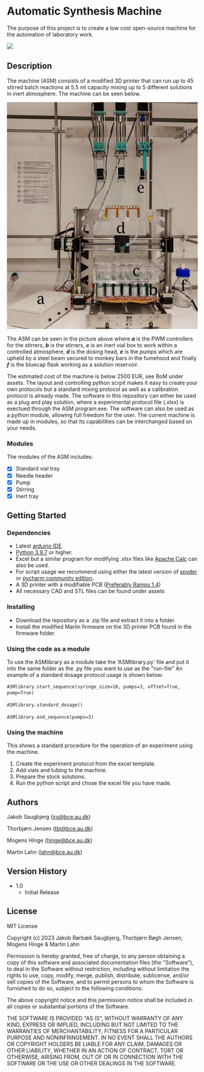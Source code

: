 # Automatic Synthesis Machine

The purpose of this project is to create a low cost open-source machine for the automation of laboratory work.

![](/assets/images/ASM_foodcolor_gif.gif)

## Description

The machine (ASM) consists of a modified 3D printer that can run up to 45 stirred batch reactions at 5.5 ml 
capacity mixing up to 5 different solutions in inert atmosphere. The machine can be seen below.

![The machine](/assets/images/Assembledmachine.png)

The ASM can be seen in the picture above where ***a*** is the PWM controllers for the stirrers, ***b*** is the stirrers, 
***c*** is an inert vial box to work within a controlled atmosphere, ***d*** is the dosing head, ***e*** is the pumps which are upheld by a steel beam secured to monkey bars
in the fumehood and finally ***f*** is the bluecap flask working as a solution reservoir.

The estimated cost of the machine is below 2500 EUR, see BoM under assets.
The layout and controlling python scrpit makes it easy to create your own protocols but a standard mixing protocol as well as a 
calibration protocol is already made. The software in this repository can either be used as a plug and play solution, 
where a experimental protocol file (.xlsx) is exectued through the ASM program.exe. 
The software can also be used as a python module, allowing full freedom for the user. The current machine is made up in modules, so that its
 capabilities can be interchanged based on your needs.

### Modules
The modules of the ASM includes:
- [x] Standard vial tray
- [x] Needle header
- [x] Pump
- [x] Stirring
- [x] Inert tray

## Getting Started

### Dependencies

* Latest [arduino IDE](https://www.arduino.cc/en/software).
* [Python 3.9.7](https://www.python.org/downloads/) or higher.
* Excel but a similar program for modifying .xlsx files like [Apache Calc](https://www.openoffice.org/product/calc.html) can also be used.
* For script usage we recommend using either the latest version of [spyder](https://www.spyder-ide.org/) or [pycharm community edition](https://www.jetbrains.com/pycharm/download/#section=windows).
* A 3D printer with a modifiable PCB ([Preferably Ramps 1.4](https://reprap.org/wiki/RAMPS_1.4))
* All necessary CAD and STL files can be found under assets

### Installing

- Download the repository as a .zip file and extract it into a folder.
- Install the modified Marlin firmware on the 3D printer PCB found in the firmware folder.

### Using the code as a module

To use the ASMlibrary as a module take the 'ASMlibrary.py' file and put it into the same folder as the .py file you want to use as the "run-file"
An example of a standard dosage protocol usage is shown below:
```
ASMlibrary.start_sequence(syringe_size=10, pumps=3, offset=True, pump=True)

ASMlibrary.standard_dosage()

ASMlibrary.end_sequence(pumps=3)
```


### Using the machine
This shows a standard procedure for the operation of an experiment using the machine.

1. Create the experiment protocol from the excel template.
2. Add vials and tubing to the machine.
3. Prepare the stock solutions.
4. Run the python script and chose the excel file you have made.

## Authors
Jakob Saugbjerg (jrs@bce.au.dk)

Thorbjørn Jensen (tbj@bce.au.dk)

Mogens Hinge (hinge@bce.au.dk)

Martin Lahn (lahn@bce.au.dk)


## Version History

* 1.0
    * Initial Release

## License

MIT License

Copyright (c) 2023 Jakob Rørbæk Saugbjerg, Thorbjørn Bøgh Jensen, Mogens Hinge & Martin Lahn

Permission is hereby granted, free of charge, to any person obtaining a copy
of this software and associated documentation files (the "Software"), to deal
in the Software without restriction, including without limitation the rights
to use, copy, modify, merge, publish, distribute, sublicense, and/or sell
copies of the Software, and to permit persons to whom the Software is
furnished to do so, subject to the following conditions:

The above copyright notice and this permission notice shall be included in all
copies or substantial portions of the Software.

THE SOFTWARE IS PROVIDED "AS IS", WITHOUT WARRANTY OF ANY KIND, EXPRESS OR
IMPLIED, INCLUDING BUT NOT LIMITED TO THE WARRANTIES OF MERCHANTABILITY,
FITNESS FOR A PARTICULAR PURPOSE AND NONINFRINGEMENT. IN NO EVENT SHALL THE
AUTHORS OR COPYRIGHT HOLDERS BE LIABLE FOR ANY CLAIM, DAMAGES OR OTHER
LIABILITY, WHETHER IN AN ACTION OF CONTRACT, TORT OR OTHERWISE, ARISING FROM,
OUT OF OR IN CONNECTION WITH THE SOFTWARE OR THE USE OR OTHER DEALINGS IN THE
SOFTWARE.



